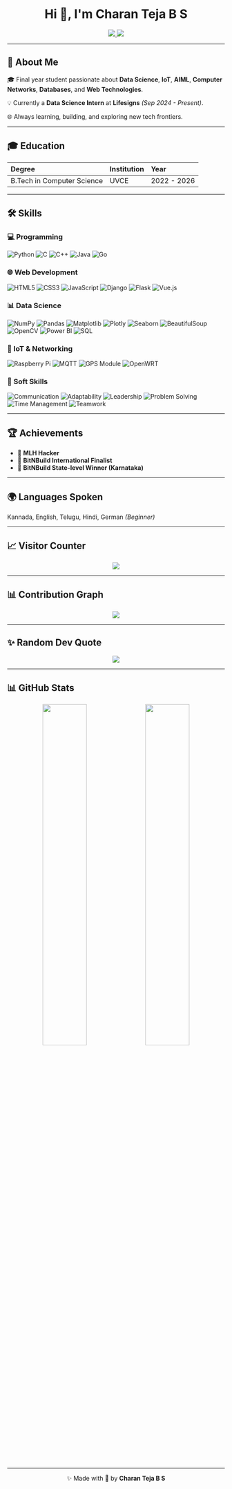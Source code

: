 <h1 align="center">Hi 👋, I'm Charan Teja B S</h1>

<p align="center">
  <a href="https://charanteja.co/" target="_blank">
    <img src="https://img.shields.io/badge/-Website-000000?style=for-the-badge&logo=google-chrome&logoColor=white">
  </a>
  <a href="https://www.linkedin.com/in/charan-teja-6b1a4026a/" target="_blank">
    <img src="https://img.shields.io/badge/-LinkedIn-0A66C2?style=for-the-badge&logo=linkedin&logoColor=white">
  </a>
</p>

---

## 📌 About Me

🎓 Final year student passionate about **Data Science**, **IoT**, **AIML**, **Computer Networks**, **Databases**, and **Web Technologies**.

💡 Currently a **Data Science Intern** at **Lifesigns** *(Sep 2024 - Present)*.

🌐 Always learning, building, and exploring new tech frontiers.

---

## 🎓 Education

| Degree               | Institution | Year        |
|:--------------------|:------------|:------------|
| B.Tech in Computer Science | UVCE        | 2022 - 2026 |

---

## 🛠️ Skills

### 💻 Programming

![Python](https://img.shields.io/badge/-Python-3776AB?logo=python&logoColor=white&style=for-the-badge)
![C](https://img.shields.io/badge/-C-00599C?logo=c&logoColor=white&style=for-the-badge)
![C++](https://img.shields.io/badge/-C++-00599C?logo=cplusplus&logoColor=white&style=for-the-badge)
![Java](https://img.shields.io/badge/-Java-007396?logo=java&logoColor=white&style=for-the-badge)
![Go](https://img.shields.io/badge/-Go-00ADD8?logo=go&logoColor=white&style=for-the-badge)

### 🌐 Web Development

![HTML5](https://img.shields.io/badge/-HTML5-E34F26?logo=html5&logoColor=white&style=for-the-badge)
![CSS3](https://img.shields.io/badge/-CSS3-1572B6?logo=css3&logoColor=white&style=for-the-badge)
![JavaScript](https://img.shields.io/badge/-JavaScript-F7DF1E?logo=javascript&logoColor=black&style=for-the-badge)
![Django](https://img.shields.io/badge/-Django-092E20?logo=django&logoColor=white&style=for-the-badge)
![Flask](https://img.shields.io/badge/-Flask-000000?logo=flask&logoColor=white&style=for-the-badge)
![Vue.js](https://img.shields.io/badge/-Vue.js-4FC08D?logo=vue.js&logoColor=white&style=for-the-badge)

### 📊 Data Science

![NumPy](https://img.shields.io/badge/-NumPy-013243?logo=numpy&logoColor=white&style=for-the-badge)
![Pandas](https://img.shields.io/badge/-Pandas-150458?logo=pandas&logoColor=white&style=for-the-badge)
![Matplotlib](https://img.shields.io/badge/-Matplotlib-11557C?logo=matplotlib&logoColor=white&style=for-the-badge)
![Plotly](https://img.shields.io/badge/-Plotly-3F4F75?logo=plotly&logoColor=white&style=for-the-badge)
![Seaborn](https://img.shields.io/badge/-Seaborn-3776AB?style=for-the-badge)
![BeautifulSoup](https://img.shields.io/badge/-BeautifulSoup-000000?style=for-the-badge)
![OpenCV](https://img.shields.io/badge/-OpenCV-5C3EE8?logo=opencv&logoColor=white&style=for-the-badge)
![Power BI](https://img.shields.io/badge/-Power%20BI-F2C811?logo=powerbi&logoColor=black&style=for-the-badge)
![SQL](https://img.shields.io/badge/-SQL-4479A1?logo=mysql&logoColor=white&style=for-the-badge)

### 📡 IoT & Networking

![Raspberry Pi](https://img.shields.io/badge/-Raspberry%20Pi-C51A4A?logo=raspberrypi&logoColor=white&style=for-the-badge)
![MQTT](https://img.shields.io/badge/-MQTT-660066?style=for-the-badge)
![GPS Module](https://img.shields.io/badge/-GPS%20Module-000000?style=for-the-badge)
![OpenWRT](https://img.shields.io/badge/-OpenWRT-003366?style=for-the-badge)

### 🧠 Soft Skills

![Communication](https://img.shields.io/badge/-Communication-00C897?style=for-the-badge)
![Adaptability](https://img.shields.io/badge/-Adaptability-FFC300?style=for-the-badge)
![Leadership](https://img.shields.io/badge/-Leadership-28A745?style=for-the-badge)
![Problem Solving](https://img.shields.io/badge/-Problem%20Solving-FF5733?style=for-the-badge)
![Time Management](https://img.shields.io/badge/-Time%20Management-6F42C1?style=for-the-badge)
![Teamwork](https://img.shields.io/badge/-Teamwork-007BFF?style=for-the-badge)

---

## 🏆 Achievements

- 🥇 **MLH Hacker**
- 🥈 **BitNBuild International Finalist**
- 🥇 **BitNBuild State-level Winner (Karnataka)**

---

## 🌍 Languages Spoken

Kannada, English, Telugu, Hindi, German *(Beginner)*

---

## 📈 Visitor Counter

<p align="center">
  <img src="https://komarev.com/ghpvc/?username=CharanTeja-BS&style=for-the-badge">
</p>

---

## 📊 Contribution Graph

<p align="center">
  <img src="https://github-readme-activity-graph.vercel.app/graph?username=CharanTeja-BS&theme=react-dark&bg_color=0D1117">
</p>

---

## ✨ Random Dev Quote

<p align="center">
  <img src="https://quotes-github-readme.vercel.app/api?type=horizontal&theme=radical">
</p>

---

## 📊 GitHub Stats

<p align="center">
  <img src="https://github-readme-stats.vercel.app/api?username=CharanTeja-BS&show_icons=true&theme=radical" width="45%" />
  &nbsp;
  <img src="https://github-readme-stats.vercel.app/api/top-langs/?username=CharanTeja-BS&layout=compact&theme=radical" width="45%" />
</p>

---

<p align="center">✨ Made with 💜 by <strong>Charan Teja B S</strong></p>
